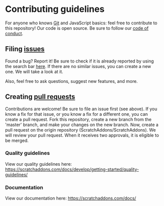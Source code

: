 # Contributing guidelines

For anyone who knows [Git](https://git-scm.com) and JavaScript basics: feel free to contribute to this repository! Our code is open source. Be sure to follow our [code of conduct](https://github.com/ScratchAddons/ScratchAddons/blob/master/CODE_OF_CONDUCT.md).

## Filing [issues](https://docs.github.com/en/github/managing-your-work-on-github/about-issues)

Found a bug? Report it! Be sure to check if it is already reported by using the search bar [here](https://github.com/ScratchAddons/ScratchAddons/issues). If there are no similar issues, you can create a new one. We will take a look at it.

Also, feel free to ask questions, suggest new features, and more.

## Creating [pull requests](https://docs.github.com/en/github/collaborating-with-issues-and-pull-requests/about-pull-requests)

Contributions are welcome! Be sure to file an issue first (see above). If you know a fix for that issue, or you know a fix for a different one, you can create a pull request. Fork this repository, create a new branch from the 'master' branch, and make your changes on the new branch. Now, create a pull request on the origin repository (ScratchAddons/ScratchAddons). We will review your pull request. When it receives two approvals, it is eligible to be merged.

### Quality guidelines
View our quality guidelines here: https://scratchaddons.com/docs/develop/getting-started/quality-guidelines/

### Documentation
View our documentation here: https://scratchaddons.com/docs/
